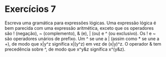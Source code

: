 # Exercícios 7

Escreva uma gramática para expressões lógicas. Uma expressão lógica é bem parecida com uma expressão aritmética, exceto que os operadores são ! (negação), ~ (complemento), & (e), | (ou) e ^ (ou exclusivo). Os ! e ~ são operadores unários de prefixo. Um ^ se une a | (assim como * se une a +), de modo que x|y^z significa x|(y^z) em vez de (x|y)^z. O operador & tem precedência sobre ^, de modo que x^y&z significa x^(y&z).
